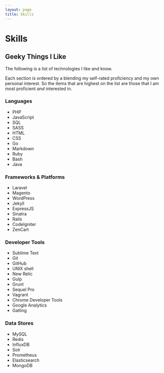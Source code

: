```yaml
---
layout: page
title: Skills
---
```

# Skills

## Geeky Things I Like

The following is a list of technologies I like and know.

Each section is ordered by a blending my self-rated proficiency and my own personal interest. So the items that are highest on the list are those that I am most proficient _and_ interested in.

### Languages
- PHP
- JavaScript
- SQL
- SASS
- HTML
- CSS
- Go
- Markdown
- Ruby
- Bash
- Java

### Frameworks & Platforms
- Laravel
- Magento
- WordPress
- Jekyll
- ExpressJS
- Sinatra
- Rails
- CodeIgniter
- ZenCart

### Developer Tools
- Sublime Text
- Git
- GitHub
- UNIX shell
- New Relic
- Gulp
- Grunt
- Sequel Pro
- Vagrant
- Chrome Developer Tools
- Google Analytics
- Gatling

### Data Stores
- MySQL
- Redis
- InfluxDB
- Solr
- Prometheus
- Elasticsearch
- MongoDB
